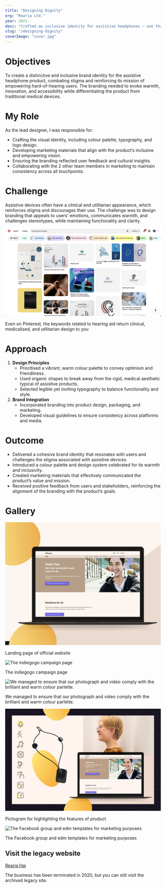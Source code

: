 ```yaml
---
title: "Designing Dignity"
org: "Rearia Ltd."
year: 2021
desc: "Crafted an inclusive identity for assistive headphones — one that celebrates users instead of stigmatising them."
slug: "/designing-dignity"
coverImage: "cover.jpg"
---
```


# Objectives

To create a distinctive and inclusive brand identity for the assistive headphone product, combating stigma and reinforcing its mission of empowering hard-of-hearing users. The branding needed to evoke warmth, innovation, and accessibility while differentiating the product from traditional medical devices.

# My Role

As the lead designer, I was responsible for:

- Crafting the visual identity, including colour palette, typography, and logo design.
- Developing marketing materials that align with the product’s inclusive and empowering vision.
- Ensuring the branding reflected user feedback and cultural insights.
- Collaborating with the 2 other team members in marketing to maintain consistency across all touchpoints.

# Challenge

Assistive devices often have a clinical and utilitarian appearance, which reinforces stigma and discourages their use. The challenge was to design branding that appeals to users’ emotions, communicates warmth, and challenges stereotypes, while maintaining functionality and clarity.

![Even on Pinterest, the keywords related to hearing aid return clinical, medicalised, and utilitarian design to you](./Screenshot_2024-12-11_at_12.03.21_AM.png)

Even on Pinterest, the keywords related to hearing aid return clinical, medicalised, and utilitarian design to you

# Approach

1. **Design Principles**
    - Prioritised a vibrant, warm colour palette to convey optimism and friendliness.
    - Used organic shapes to break away from the rigid, medical aesthetic typical of assistive products.
    - Selected legible yet inviting typography to balance functionality and style.
2. **Brand Integration**
    - Incorporated branding into product design, packaging, and marketing.
    - Developed visual guidelines to ensure consistency across platforms and media.

# Outcome

- Delivered a cohesive brand identity that resonates with users and challenges the stigma associated with assistive devices.
- Introduced a colour palette and design system celebrated for its warmth and inclusivity.
- Created marketing materials that effectively communicated the product’s value and mission.
- Received positive feedback from users and stakeholders, reinforcing the alignment of the branding with the product’s goals.

# Gallery

![Landing page of official website](./cover-2.png)

Landing page of official website

![The indiegogo campaign page](./indiegogo.jpg)

The indiegogo campaign page

![We managed to ensure that our photograph and video comply with the brilliant and warm colour parlette.](./photograph.jpg)

We managed to ensure that our photograph and video comply with the brilliant and warm colour parlette.

![Pictogram for highlighting the features of product](./website.jpg)

Pictogram for highlighting the features of product

![The Facebook group and edm templates for marketing purposes](./communities.jpg)

The Facebook group and edm templates for marketing purposes

## Visit the legacy website

[Rearia Hai](https://rearia.github.io/hai)

The business has been terminated in 2020, but you can still visit the archived legacy site.